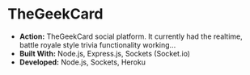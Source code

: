 # TheGeekCard
* __Action:__ TheGeekCard social platform. It currently had the realtime, battle royale style trivia functionality working...
* __Built With:__ Node.js, Express.js, Sockets (Socket.io)
* __Developed:__ Node.js, Sockets, Heroku